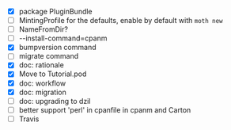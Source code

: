 - [x] package PluginBundle
- [ ] MintingProfile for the defaults, enable by default with `moth new`
- [ ] NameFromDir?
- [ ] --install-command=cpanm
- [x] bumpversion command
- [ ] migrate command
- [x] doc: rationale
- [x] Move to Tutorial.pod
- [x] doc: workflow
- [x] doc: migration
- [ ] doc: upgrading to dzil
- [ ] better support 'perl' in cpanfile in cpanm and Carton
- [ ] Travis
